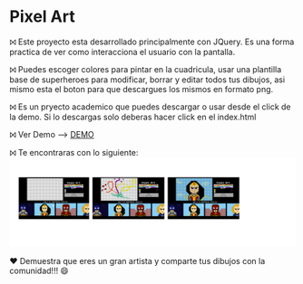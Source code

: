 # Pixel Art

⨝ Este proyecto esta desarrollado principalmente con JQuery. Es una forma practica de ver como interacciona el usuario con la pantalla.

⨝ Puedes escoger colores para pintar en la cuadricula, usar una plantilla base de superheroes para modificar, borrar y editar todos tus dibujos, asi mismo esta el boton para que descargues los mismos en formato png.

⨝ Es un pryecto academico que puedes descargar o usar desde el click de la demo. Si lo descargas solo deberas hacer click en el index.html

⨝ Ver Demo --> [DEMO](https://ciroribba.github.io/pixel_art/)

⨝ Te encontraras con lo siguiente: ![Pixel Art](https://github.com/ciroribba/pixel_art/blob/main/img/demopintar.png)

❤ Demuestra que eres un gran artista y comparte tus dibujos con la comunidad!!! 😄
